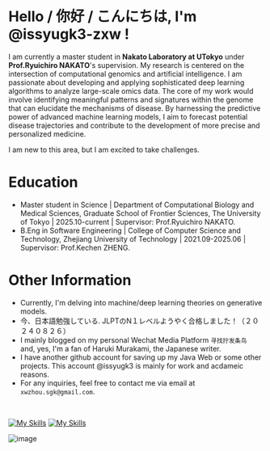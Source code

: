 # Hello / 你好 / こんにちは, I'm @issyugk3-zxw !
I am currently a master student in **Nakato Laboratory at UTokyo** under **Prof.Ryuichiro NAKATO**'s supervision.
My research is centered on the intersection of computational genomics and artificial intelligence. I am passionate about developing and applying sophisticated deep learning algorithms to analyze large-scale omics data. The core of my work would involve identifying meaningful patterns and signatures within the genome that can elucidate the mechanisms of disease. By harnessing the predictive power of advanced machine learning models, I aim to forecast potential disease trajectories and contribute to the development of more precise and personalized medicine.

I am new to this area, but I am excited to take challenges.
# Education
- Master student in Science | Department of Computational Biology and Medical Sciences, Graduate School of Frontier Sciences, The University of Tokyo | 2025.10-current | Supervisor: Prof.Ryuichiro NAKATO.
- B.Eng in Software Engineering | College of Computer Science and Technology, Zhejiang University of Technology | 2021.09-2025.06 | Supervisor: Prof.Kechen ZHENG.
# Other Information
- Currently, I'm delving into machine/deep learning theories on generative models.
- 今、日本語勉強している. JLPTのN１レベルようやく合格しました！（２０２４０８２６）
- I mainly blogged on my personal Wechat Media Platform `寻找拧发条鸟` and, yes, I'm a fan of Haruki Murakami, the Japanese writer.
- I have another github account for saving up my Java Web or some other projects. This account @issyugk3 is mainly for work and acdameic reasons. 
- For any inquiries, feel free to contact me via email at `xwzhou.sgk@gmail.com`.
<br>

[![My Skills](https://skillicons.dev/icons?i=python,java,pytorch,vue,docker,mysql,js,html,css)](https://skillicons.dev)
[![My Skills](https://skillicons.dev/icons?i=linux,latex,md)](https://skillicons.dev)

![image](https://github.com/issyugk3/issyugk3/blob/main/hacker_a.gif)
